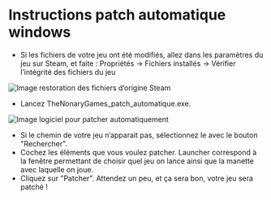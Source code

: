 # Instructions patch automatique windows

- Si les fichiers de votre jeu ont été modifiés, allez dans les paramètres du jeu sur Steam, et faite :
Propriétés -> Fichiers installés -> Vérifier l’intégrité des fichiers du jeu

![Image restoration des fichiers d’origine Steam](/jeu/999/installation/jeufr/steam_restoration_fichiers.webp)


- Lancez TheNonaryGames_patch_automatique.exe.

![Image logiciel pour patcher automatiquement](/jeu/999/jeufr/installation/logiciel_patch_auto.webp)

- Si le chemin de votre jeu n’apparait pas, sélectionnez le avec le bouton "Rechercher".
- Cochez les éléments que vous voulez patcher. Launcher correspond à la fenêtre permettant de choisir quel jeu on lance ainsi que la manette avec laquelle on joue.
- Cliquez sur "Patcher". Attendez un peu, et ça sera bon, votre jeu sera patché !
